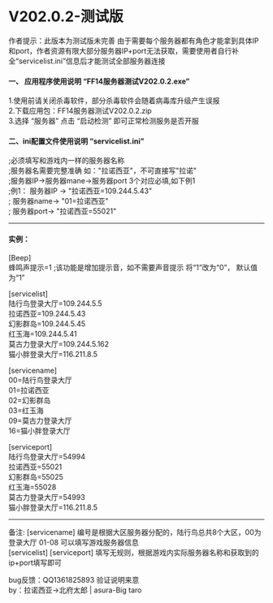 # V202.0.2-测试版  
 作者提示：此版本为测试版未完善
 由于需要每个服务器都有角色才能拿到具体IP和port，作者资源有限大部分服务器IP+port无法获取，需要使用者自行补全“servicelist.ini”信息后才能测试全部服务器连接  


#### 一、 应用程序使用说明 “FF14服务器测试V202.0.2.exe”  
 1.使用前请关闭杀毒软件，部分杀毒软件会随着病毒库升级产生误报  
 2.下载应用包：FF14服务器测试V202.0.2.zip  
 3.选择 “服务器” 点击 “启动检测” 即可正常检测服务是否开服  


#### 二、ini配置文件使用说明 “servicelist.ini”
;必须填写和游戏内一样的服务器名称  
;服务器名需要完整准确 如："拉诺西亚"，不可直接写"拉诺"  
;服务器IP->服务器mane->服务器port  3个对应必填,如下例1  
;例1：   服务器IP  ->    "拉诺西亚=109.244.5.43"  
;        服务器name->    "01=拉诺西亚"  
;        服务器port->    "拉诺西亚=55021"  

---------------------------------------------------------  
#### 实例：

[Beep]  
 蜂鸣声提示=1 ;该功能是增加提示音，如不需要声音提示 将“1”改为“0”， 默认值为“1”

[servicelist]  
 陆行鸟登录大厅=109.244.5.5  
 拉诺西亚=109.244.5.43  
 幻影群岛=109.244.5.45  
 红玉海=109.244.5.41  
 莫古力登录大厅=109.244.5.162  
 猫小胖登录大厅=116.211.8.5  

[servicename]  
 00=陆行鸟登录大厅  
 01=拉诺西亚  
 02=幻影群岛  
 03=红玉海  
 09=莫古力登录大厅  
 16=猫小胖登录大厅  

[serviceport]  
 陆行鸟登录大厅=54994  
 拉诺西亚=55021  
 幻影群岛=55025  
 红玉海=55028  
 莫古力登录大厅=54993  
 猫小胖登录大厅=116.211.8.5
 
---------------------------------------------------------  
备注: [servicename] 编号是根据大区服务器分配的，陆行鸟总共8个大区，00为登录大厅 01-08 可以填写游戏服务器信息  
     [servicelist] [serviceport] 填写无规则，根据游戏内实际服务器名称和获取到的ip+port填写即可  

 bug反馈：QQ1361825893  验证说明来意   
 by：拉诺西亚->北府太郎 | asura-Big taro  
